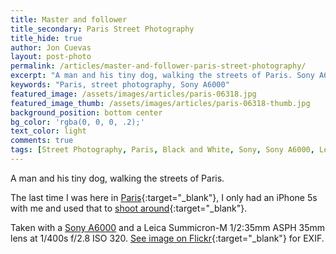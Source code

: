 ```yaml
---
title: Master and follower
title_secondary: Paris Street Photography
title_hide: true
author: Jon Cuevas
layout: post-photo
permalink: /articles/master-and-follower-paris-street-photography/
excerpt: "A man and his tiny dog, walking the streets of Paris. Sony A6000 using a Leica Summicron-M 1/2:35mm ASPH 35mm lens at 1/400s f/2.8 ISO 320."
keywords: "Paris, street photography, Sony A6000"
featured_image: /assets/images/articles/paris-06318.jpg
featured_image_thumb: /assets/images/articles/paris-06318-thumb.jpg
background_position: bottom center
bg_color: 'rgba(0, 0, 0, .2);'
text_color: light
comments: true
tags: [Street Photography, Paris, Black and White, Sony, Sony A6000, Leica, Summicron, Photography]
---
```


A man and his tiny dog, walking the streets of Paris.

The last time I was here in [Paris][2]{:target="_blank"}, I only had an iPhone 5s with me and used that to [shoot around][3]{:target="_blank"}.

Taken with a [Sony A6000][4] and a Leica Summicron-M 1/2:35mm ASPH 35mm lens at 1/400s f/2.8 ISO 320. [See image on Flickr][1]{:target="_blank"} for EXIF.

[1]: https://www.flickr.com/photos/archondigital/22147446959/
[2]: /articles/monalisa/#photo
[3]: /articles/notredame/#photo
[4]: /topic/sony-a6000/